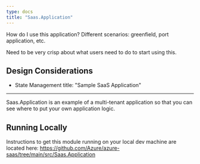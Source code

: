 ```yaml
---
type: docs
title: "Saas.Application"
---
```



How do I use this application? Different scenarios: greenfield, port application, etc.

Need to be very crisp about what users need to do to start using this. 

## Design Considerations
- State Management
title: "Sample SaaS Application"
---

Saas.Application is an example of a multi-tenant application so that you can see where to put your own application logic.

## Running Locally

Instructions to get this module running on your local dev machine are located here: 
https://github.com/Azure/azure-saas/tree/main/src/Saas.Application
